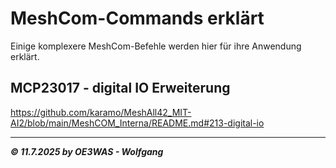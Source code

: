 # MeshCom-Commands erklärt

Einige komplexere MeshCom-Befehle werden hier für ihre Anwendung erklärt.

## MCP23017 - digital IO Erweiterung
https://github.com/karamo/MeshAll42_MIT-AI2/blob/main/MeshCOM_Interna/README.md#213-digital-io

___
***:copyright: 11.7.2025 by OE3WAS - Wolfgang***
